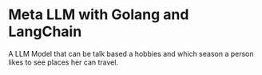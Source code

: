 # Meta LLM with Golang and LangChain

A LLM Model that can be talk based a hobbies and which season a person likes to see places her can travel.

